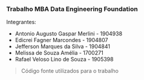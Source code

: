 ### Trabalho MBA Data Engineering Foundation

Integrantes:
 - Antonio Augusto Gaspar Merlini - 1904938
 - Edicrei Fagner Marcondes - 1904807
 - Jefferson Marques da Silva - 1904841
 - Melissa de Souza Amélia - 1700271
 - Rafael Veloso Lino de Souza - 1905398

> Código fonte utilizados para o trabalho
